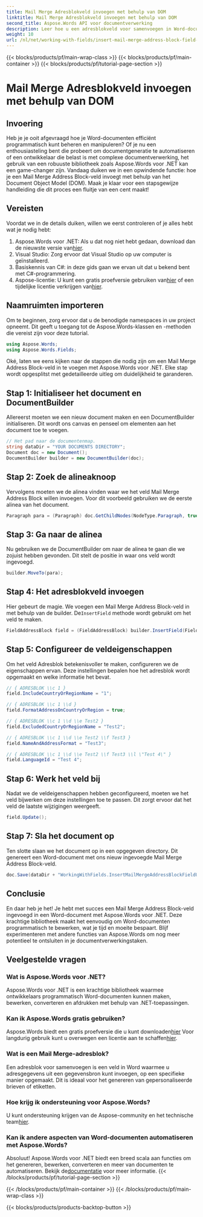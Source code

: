 ```yaml
---
title: Mail Merge Adresblokveld invoegen met behulp van DOM
linktitle: Mail Merge Adresblokveld invoegen met behulp van DOM
second_title: Aspose.Words API voor documentverwerking
description: Leer hoe u een adresblokveld voor samenvoegen in Word-documenten invoegt met Aspose.Words voor .NET met deze uitgebreide, stapsgewijze handleiding.
weight: 10
url: /nl/net/working-with-fields/insert-mail-merge-address-block-field-using-dom/
---
```


{{< blocks/products/pf/main-wrap-class >}}
{{< blocks/products/pf/main-container >}}
{{< blocks/products/pf/tutorial-page-section >}}

# Mail Merge Adresblokveld invoegen met behulp van DOM

## Invoering

Heb je je ooit afgevraagd hoe je Word-documenten efficiënt programmatisch kunt beheren en manipuleren? Of je nu een enthousiasteling bent die probeert om documentgeneratie te automatiseren of een ontwikkelaar die belast is met complexe documentverwerking, het gebruik van een robuuste bibliotheek zoals Aspose.Words voor .NET kan een game-changer zijn. Vandaag duiken we in een opwindende functie: hoe je een Mail Merge Address Block-veld invoegt met behulp van het Document Object Model (DOM). Maak je klaar voor een stapsgewijze handleiding die dit proces een fluitje van een cent maakt!

## Vereisten

Voordat we in de details duiken, willen we eerst controleren of je alles hebt wat je nodig hebt:

1.  Aspose.Words voor .NET: Als u dat nog niet hebt gedaan, download dan de nieuwste versie van[hier](https://releases.aspose.com/words/net/).
2. Visual Studio: Zorg ervoor dat Visual Studio op uw computer is geïnstalleerd.
3. Basiskennis van C#: in deze gids gaan we ervan uit dat u bekend bent met C#-programmering.
4.  Aspose-licentie: U kunt een gratis proefversie gebruiken van[hier](https://releases.aspose.com/) of een tijdelijke licentie verkrijgen van[hier](https://purchase.aspose.com/temporary-license/).

## Naamruimten importeren

Om te beginnen, zorg ervoor dat u de benodigde namespaces in uw project opneemt. Dit geeft u toegang tot de Aspose.Words-klassen en -methoden die vereist zijn voor deze tutorial.

```csharp
using Aspose.Words;
using Aspose.Words.Fields;
```

Oké, laten we eens kijken naar de stappen die nodig zijn om een Mail Merge Address Block-veld in te voegen met Aspose.Words voor .NET. Elke stap wordt opgesplitst met gedetailleerde uitleg om duidelijkheid te garanderen.

## Stap 1: Initialiseer het document en DocumentBuilder

Allereerst moeten we een nieuw document maken en een DocumentBuilder initialiseren. Dit wordt ons canvas en penseel om elementen aan het document toe te voegen.

```csharp
// Het pad naar de documentenmap.
string dataDir = "YOUR DOCUMENTS DIRECTORY";
Document doc = new Document();
DocumentBuilder builder = new DocumentBuilder(doc);
```

## Stap 2: Zoek de alineaknoop

Vervolgens moeten we de alinea vinden waar we het veld Mail Merge Address Block willen invoegen. Voor dit voorbeeld gebruiken we de eerste alinea van het document.

```csharp
Paragraph para = (Paragraph) doc.GetChildNodes(NodeType.Paragraph, true)[0];
```

## Stap 3: Ga naar de alinea

Nu gebruiken we de DocumentBuilder om naar de alinea te gaan die we zojuist hebben gevonden. Dit stelt de positie in waar ons veld wordt ingevoegd.

```csharp
builder.MoveTo(para);
```

## Stap 4: Het adresblokveld invoegen

Hier gebeurt de magie. We voegen een Mail Merge Address Block-veld in met behulp van de builder. De`InsertField` methode wordt gebruikt om het veld te maken.

```csharp
FieldAddressBlock field = (FieldAddressBlock) builder.InsertField(FieldType.FieldAddressBlock, false);
```

## Stap 5: Configureer de veldeigenschappen

Om het veld Adresblok betekenisvoller te maken, configureren we de eigenschappen ervan. Deze instellingen bepalen hoe het adresblok wordt opgemaakt en welke informatie het bevat.

```csharp
// { ADRESBLOK \\c 1 }
field.IncludeCountryOrRegionName = "1";

// { ADRESBLOK \\c 1 \\d }
field.FormatAddressOnCountryOrRegion = true;

// { ADRESBLOK \\c 1 \\d \\e Test2 }
field.ExcludedCountryOrRegionName = "Test2";

// { ADRESBLOK \\c 1 \\d \\e Test2 \\f Test3 }
field.NameAndAddressFormat = "Test3";

// { ADRESBLOK \\c 1 \\d \\e Test2 \\f Test3 \\l \"Test 4\" }
field.LanguageId = "Test 4";
```

## Stap 6: Werk het veld bij

Nadat we de veldeigenschappen hebben geconfigureerd, moeten we het veld bijwerken om deze instellingen toe te passen. Dit zorgt ervoor dat het veld de laatste wijzigingen weergeeft.

```csharp
field.Update();
```

## Stap 7: Sla het document op

Ten slotte slaan we het document op in een opgegeven directory. Dit genereert een Word-document met ons nieuw ingevoegde Mail Merge Address Block-veld.

```csharp
doc.Save(dataDir + "WorkingWithFields.InsertMailMergeAddressBlockFieldUsingDOM.docx");
```

## Conclusie

En daar heb je het! Je hebt met succes een Mail Merge Address Block-veld ingevoegd in een Word-document met Aspose.Words voor .NET. Deze krachtige bibliotheek maakt het eenvoudig om Word-documenten programmatisch te bewerken, wat je tijd en moeite bespaart. Blijf experimenteren met andere functies van Aspose.Words om nog meer potentieel te ontsluiten in je documentverwerkingstaken.

## Veelgestelde vragen

### Wat is Aspose.Words voor .NET?
Aspose.Words voor .NET is een krachtige bibliotheek waarmee ontwikkelaars programmatisch Word-documenten kunnen maken, bewerken, converteren en afdrukken met behulp van .NET-toepassingen.

### Kan ik Aspose.Words gratis gebruiken?
 Aspose.Words biedt een gratis proefversie die u kunt downloaden[hier](https://releases.aspose.com/) Voor langdurig gebruik kunt u overwegen een licentie aan te schaffen[hier](https://purchase.aspose.com/buy).

### Wat is een Mail Merge-adresblok?
Een adresblok voor samenvoegen is een veld in Word waarmee u adresgegevens uit een gegevensbron kunt invoegen, op een specifieke manier opgemaakt. Dit is ideaal voor het genereren van gepersonaliseerde brieven of etiketten.

### Hoe krijg ik ondersteuning voor Aspose.Words?
 U kunt ondersteuning krijgen van de Aspose-community en het technische team[hier](https://forum.aspose.com/c/words/8).

### Kan ik andere aspecten van Word-documenten automatiseren met Aspose.Words?
Absoluut! Aspose.Words voor .NET biedt een breed scala aan functies om het genereren, bewerken, converteren en meer van documenten te automatiseren. Bekijk de[documentatie](https://reference.aspose.com/words/net/) voor meer informatie.
{{< /blocks/products/pf/tutorial-page-section >}}

{{< /blocks/products/pf/main-container >}}
{{< /blocks/products/pf/main-wrap-class >}}

{{< blocks/products/products-backtop-button >}}
